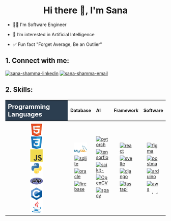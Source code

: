 <h1 align="center">Hi there 👋, I'm Sana</h1>

- 👩‍💼 I'm Software Engineer

- 🌱 I’m interested in Artificial Intelligence

- ✅ Fun fact "Forget Average, Be an Outlier"

<h2 align="left">1. Connect with me:</h2>
<p align="left">
  <a href="https://www.linkedin.com/in/sana-shamma-a14864218/" target="blank"><img align="center" src="https://img.shields.io/badge/LinkedIn-0077B5?style=for-the-badge&logo=linkedin&logoColor=white" alt="sana-shamma-linkedin" /></a>
  <a href="mailto: sanashamma3@gmail.com" target="blank"><img align="center" src="https://img.shields.io/badge/Gmail-D14836?style=for-the-badge&logo=gmail&logoColor=white" alt="sana-shamma-email"/></a>
</p>
<h2 align="left">2. Skills:</h2>
<table style="border-collapse: collapse; width: 100%; margin-top: 20px;">
  <thead>
    <tr>
      <th style="background-color: #2c3e50; color: white; font-weight: bold; font-size: 20px; padding: 8px; text-align: left;">Programming Languages</th>
      <th style="padding: 8px; text-align: left;">Database</th>
      <th style="padding: 8px; text-align: left;">AI</th>
      <th style="padding: 8px; text-align: left;">Framework</th>
      <th style="padding: 8px; text-align: left;">Software</th>
    </tr>
  </thead>
  <tbody>
    <tr>
      <td style="padding: 8px; vertical-align: middle;">
        <a href="https://developer.mozilla.org/en-US/docs/Web/HTML" target="_blank" rel="noreferrer">
          <img src="https://raw.githubusercontent.com/devicons/devicon/master/icons/html5/html5-original.svg" alt="html" width="40" height="40" style="display: block; margin: 0 auto;"/>
        </a>
        <a href="https://developer.mozilla.org/en-US/docs/Web/CSS" target="_blank" rel="noreferrer">
          <img src="https://raw.githubusercontent.com/devicons/devicon/master/icons/css3/css3-original.svg" alt="css" width="40" height="40" style="display: block; margin: 0 auto;"/>
        </a>
        <a href="https://developer.mozilla.org/en-US/docs/Web/JavaScript" target="_blank" rel="noreferrer">
          <img src="https://raw.githubusercontent.com/devicons/devicon/master/icons/javascript/javascript-original.svg" alt="javascript" width="40" height="40" style="display: block; margin: 0 auto;"/>
        </a>
        <a href="https://www.python.org" target="_blank" rel="noreferrer">
          <img src="https://raw.githubusercontent.com/devicons/devicon/master/icons/python/python-original.svg" alt="python" width="40" height="40" style="display: block; margin: 0 auto;"/>
        </a>
        <a href="https://www.php.net" target="_blank" rel="noreferrer">
          <img src="https://raw.githubusercontent.com/devicons/devicon/master/icons/php/php-original.svg" alt="php" width="40" height="40" style="display: block; margin: 0 auto;"/>
        </a>  
        <a href="https://www.cprogramming.com/" target="_blank" rel="noreferrer">
          <img src="https://raw.githubusercontent.com/devicons/devicon/master/icons/c/c-original.svg" alt="c" width="40" height="40" style="display: block; margin: 0 auto;"/>
        </a> 
        <a href="https://www.java.com" target="_blank" rel="noreferrer">
          <img src="https://raw.githubusercontent.com/devicons/devicon/master/icons/java/java-original.svg" alt="java" width="40" height="40" style="display: block; margin: 0 auto;"/>
        </a> 
      </td>
      <td style="padding: 8px; vertical-align: middle;">
        <a href="https://www.mysql.com/" target="_blank" rel="noreferrer">
          <img src="https://raw.githubusercontent.com/devicons/devicon/master/icons/mysql/mysql-original-wordmark.svg" alt="mysql" width="40" height="40" style="display: block; margin: 0 auto;"/>
        </a> 
        <a href="https://www.sqlite.org/" target="_blank" rel="noreferrer">
          <img src="https://www.vectorlogo.zone/logos/sqlite/sqlite-icon.svg" alt="sqlite" width="40" height="40" style="display: block; margin: 0 auto;"/>
        </a>
        <a href="https://www.oracle.com/" target="_blank" rel="noreferrer">
          <img src="https://www.vectorlogo.zone/logos/oracle/oracle-icon.svg" alt="oracle" width="40" height="40" style="display: block; margin: 0 auto;"/>
        </a>
        <a href="https://firebase.google.com/" target="_blank" rel="noreferrer">
          <img src="https://www.vectorlogo.zone/logos/firebase/firebase-icon.svg" alt="firebase" width="40" height="40" style="display: block; margin: 0 auto;"/>
        </a>
      </td>
      <td style="padding: 8px; vertical-align: middle;">
        <a href="https://pytorch.org/" target="_blank" rel="noreferrer">
          <img src="https://www.vectorlogo.zone/logos/pytorch/pytorch-icon.svg" alt="pytorch" width="40" height="40" style="display: block; margin: 0 auto;"/>
        </a> 
        <a href="https://www.tensorflow.org" target="_blank" rel="noreferrer">
          <img src="https://www.vectorlogo.zone/logos/tensorflow/tensorflow-icon.svg" alt="tensorflow" width="40" height="40" style="display: block; margin: 0 auto;"/>
        </a>
        <a href="https://scikit-image.org/" target="_blank" rel="noreferrer">
          <img src="https://upload.wikimedia.org/wikipedia/commons/3/38/Scikit-image_logo.png" alt="scikit-image" width="40" height="40" style="display: block; margin: 0 auto;"/>
        </a>
        <a href="https://opencv.org/" target="_blank" rel="noreferrer">
          <img src="https://www.vectorlogo.zone/logos/opencv/opencv-icon.svg" alt="OpenCV" width="40" height="40" style="display: block; margin: 0 auto;"/>
        </a>
        <a href="https://spacy.io/" target="_blank" rel="noreferrer">
          <img src="https://upload.wikimedia.org/wikipedia/commons/8/88/SpaCy_logo.svg" alt="spacy" width="40" height="40" style="display: block; margin: 0 auto;"/>
        </a>
      </td>
      <td style="padding: 8px; vertical-align: middle;">
        <a href="https://react.dev/" target="_blank" rel="noreferrer">
          <img src="https://www.vectorlogo.zone/logos/reactjs/reactjs-icon.svg" alt="react" width="40" height="40" style="display: block; margin: 0 auto;"/>
        </a>
        <a href="https://svelte.dev/" target="_blank" rel="noreferrer">
          <img src="https://www.vectorlogo.zone/logos/sveltetechnology/sveltetechnology-icon.svg" alt="svelte" width="40" height="40" style="display: block; margin: 0 auto;"/>
        </a>
        <a href="https://www.djangoproject.com/" target="_blank" rel="noreferrer">
          <img src="https://www.vectorlogo.zone/logos/djangoproject/djangoproject-icon.svg" alt="django" width="40" height="40" style="display: block; margin: 0 auto;"/>
        </a>
        <a href="https://fastapi.tiangolo.com/" target="_blank" rel="noreferrer">
          <img src="https://github.com/gilbarbara/logos/blob/main/logos/fastapi-icon.svg" alt="fastapi" width="40" height="40" style="display: block; margin: 0 auto;"/>
        </a>
      </td>
      <td style="padding: 8px; vertical-align: middle;">
          <a href="https://www.figma.com/" target="_blank" rel="noreferrer">
              <img src="https://www.vectorlogo.zone/logos/figma/figma-icon.svg" alt="figma" width="40" height="40" style="display: block; margin: 0 auto;"/>
          </a>
          <a href="https://www.postman.com/" target="_blank" rel="noreferrer">
              <img src="https://www.vectorlogo.zone/logos/getpostman/getpostman-icon.svg" alt="postman" width="40" height="40" style="display: block; margin: 0 auto;"/>
          </a>
          <a href="https://www.arduino.cc/" target="_blank" rel="noreferrer">
              <img src="https://www.vectorlogo.zone/logos/arduino/arduino-icon.svg" alt="arduino" width="40" height="40" style="display: block; margin: 0 auto;"/>
          </a>
          <a href="https://aws.amazon.com/solutions/" target="_blank" rel="noreferrer">
              <img src="https://www.vectorlogo.zone/logos/amazon_aws/amazon_aws-icon.svg" alt="aws solution" width="40" height="40" style="display: block; margin: 0 auto;"/>
          </a>
      </td>
    </tr>
  </tbody>
</table>
